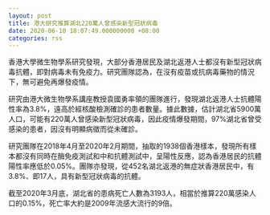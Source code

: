 ```yaml
---
layout: post
title: 港大研究推算湖北220萬人曾感染新型冠狀病毒
date: 2020-06-10 18:07:49.000000000 +08:00
categories: rss
---
```


香港大學微生物學系研究發現，大部分香港居民及湖北返港人士都沒有新型冠狀病毒抗體，即對病毒未有免疫力。研究團隊認為，在沒有疫苗或抗病毒藥物的情況下，無可避免再爆發疫情。

研究由港大微生物學系講座教授袁國勇率領的團隊進行，發現湖北返港人士抗體陽性率為3.8%，遠高於經核酸檢測確診的患者數量。據此數據，估計湖北省5900萬人口，可能有220萬人曾感染新型冠狀病毒，因此疫情爆發期間，97%湖北省曾受感染的患者，因沒有明顯病徵而從未確診。

研究團隊在2018年4月至2020年2月期間，抽取的1938個香港樣本，發現所有樣本都沒有同時在酶免疫測試和中和抗體測試中，呈陽性反應，認為香港居民的抗體陽性率應低於0.05%。團隊亦發現，從452名湖北返港的無症狀香港居民中，有3.8%、即17人，具有新型冠狀病毒的抗體。

截至2020年3月底，湖北省的患病死亡人數為3193人，相當於推算220萬感染人口的0.15%，死亡率大約是2009年流感大流行的9倍。
